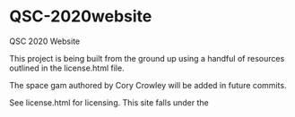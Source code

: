 # QSC-2020website
QSC 2020 Website

This project is being built from the ground up using a handful of resources outlined in the license.html file. 

The space gam authored by Cory Crowley will be added in future commits.

See license.html for licensing. This site falls under the 